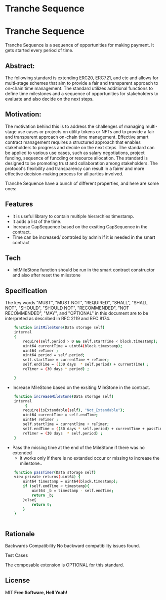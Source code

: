# Tranche Sequence


# Tranche Sequence

Tranche Sequence is a sequence of opportunities for making payment. It gets started every period of time.


## Abstract:

The following standard is extending ERC20, ERC721, and etc and allows for multi-stage schemes that aim to provide a fair and transparent approach to on-chain time management. The standard utilizes additional functions to define time milestones and a sequence of opportunities for stakeholders to evaluate and also decide on the next steps.

## Motivation:

The motivation behind this is to address the challenges of managing multi-stage use cases or projects on utility tokens or NFTs and to provide a fair and transparent approach on-chain time management. Effective smart contract management requires a structured approach that enables stakeholders to progress and decide on the next steps. The standard can be applied to various use cases, such as salary negotiations, project funding, sequence of funcding or resource allocation. The standard is designed to be promoting trust and collaboration among stakeholders. The protocol's flexibility and transparency can result in a fairer and more effective decision-making process for all parties involved.

Tranche Sequence have a bunch of different properties, and here are some ones:

## Features
- It is useful library to contain multiple hierarchies timestamp. 
- It adds a list of the time.
- Increase CapSequence based on the exsiting CapSequence in the contract.
- Time can be increased/ controled  by admin if it is needed in the smart contract

## Tech
- InitMileStone function should be run in the smart contract constructor and also after reset the milestone


## Specification

The key words "MUST", "MUST NOT", "REQUIRED", "SHALL", "SHALL NOT", "SHOULD", "SHOULD NOT", "RECOMMENDED", "NOT RECOMMENDED", "MAY", and "OPTIONAL" in this document are to be interpreted as described in RFC 2119 and RFC 8174.


```sh
    function initMileStone(Data storage self)
    internal
    {
        require(self.period > 0 && self.startTime < block.timestamp);
        uint64 currentTime = uint64(block.timestamp);
        uint64 reTimer ;
        uint64 period = self.period;
        self.startTime = currentTime + reTimer;
        self.endTime = ((30 days  * self.period) + currentTime) ;
        reTimer = (30 days * period) ;

    }
```
- Increase MileStone based on the exsiting MileStone in the contract.
```sh
    function increaseMileStone(Data storage self) 
    internal
         {
        require(isExtandable(self), "Not_Extandable");
        uint64 currentTime = self.endTime;
        uint64 reTimer ;
        self.startTime = currentTime + reTimer;
        self.endTime = ((30 days * self.period) + currentTime + passTimer(self)) ;
        reTimer = (30 days  * self.period) ;
    }
```

- Pass the missing time at the end of the MileStone if there was no extended  
     * it works only if there is no extanded occur or missing to increase the milestone..

```sh
    function passTimer(Data storage self) 
    view private returns(uint64) {
        uint64 timestamp = uint64(block.timestamp);
        if (self.endTime < timestamp){
            uint64 _b = timestamp - self.endTime;
            return _b;
        }else{
            return 0;
        }
    }
    
```

## Rationale


Backwards Compatibility
No backward compatibility issues found.

Test Cases


The composable extension is OPTIONAL for this standard.

## License
MIT
**Free Software, Hell Yeah!**
